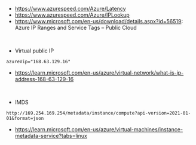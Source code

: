 
- https://www.azurespeed.com/Azure/Latency
- https://www.azurespeed.com/Azure/IPLookup
- https://www.microsoft.com/en-us/download/details.aspx?id=56519: Azure IP Ranges and Service Tags – Public Cloud
<br>

- Virtual public IP

```
azureVip="168.63.129.16"
```

- https://learn.microsoft.com/en-us/azure/virtual-network/what-is-ip-address-168-63-129-16
<br>

- IMDS

```
http://169.254.169.254/metadata/instance/compute?api-version=2021-01-01&format=json
```
- https://learn.microsoft.com/en-us/azure/virtual-machines/instance-metadata-service?tabs=linux
